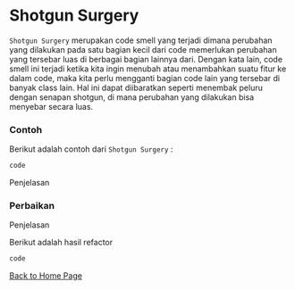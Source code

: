 # Shotgun Surgery

`Shotgun Surgery` merupakan code smell yang terjadi dimana perubahan yang dilakukan pada satu bagian kecil dari code memerlukan perubahan yang tersebar luas di berbagai bagian lainnya dari. Dengan kata lain, code smell ini terjadi ketika kita ingin menubah atau menambahkan suatu fitur ke dalam code, maka kita perlu mengganti bagian code lain yang tersebar di banyak class lain. Hal ini dapat diibaratkan seperti menembak peluru dengan senapan shotgun, di mana perubahan yang dilakukan bisa menyebar secara luas.

### Contoh

Berikut adalah contoh dari `Shotgun Surgery` :

```java
code
```

Penjelasan

### Perbaikan

Penjelasan

Berikut adalah hasil refactor

```java
code
```

[Back to Home Page](https://jonathanchr1.github.io/code-re/)
